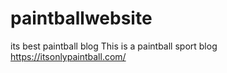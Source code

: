 # paintballwebsite
its best paintball blog
This is a paintball sport blog
https://itsonlypaintball.com/
